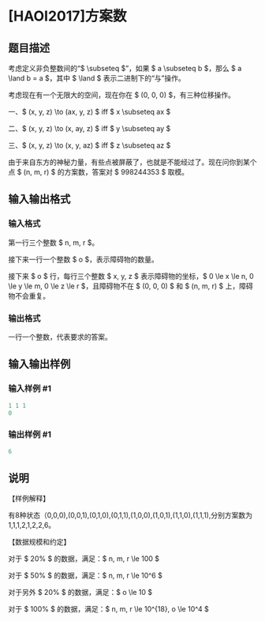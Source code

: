 # [HAOI2017]方案数

## 题目描述

考虑定义非负整数间的“$ \subseteq $”，如果 $ a \subseteq b $，那么 $ a \land b = a $，其中 $ \land $ 表示二进制下的“与”操作。

考虑现在有一个无限大的空间，现在你在 $ (0, 0, 0) $，有三种位移操作。

一、$ (x, y, z) \to (ax, y, z) $ iff $ x \subseteq ax $

二、$ (x, y, z) \to (x, ay, z) $ iff $ y \subseteq ay $

三、$ (x, y, z) \to (x, y, az) $ iff $ z \subseteq az $

由于来自东方的神秘力量，有些点被屏蔽了，也就是不能经过了。现在问你到某个点 $ (n, m, r) $ 的方案数，答案对 $ 998244353 $ 取模。

## 输入输出格式

### 输入格式

第一行三个整数 $ n, m, r $。

接下来一行一个整数 $ o $，表示障碍物的数量。

接下来 $ o $ 行，每行三个整数 $ x, y, z $ 表示障碍物的坐标，$ 0 \le x \le n, 0 \le y \le m, 0 \le z \le r $，且障碍物不在 $ (0, 0, 0) $ 和 $ (n, m, r) $ 上，障碍物不会重复。

### 输出格式

一行一个整数，代表要求的答案。

## 输入输出样例

### 输入样例 #1

```cpp
1 1 1
0
```


### 输出样例 #1

```cpp
6
```


## 说明

【样例解释】

有8种状态（0,0,0),(0,0,1),(0,1,0),(0,1,1),(1,0,0),(1,0,1),(1,1,0),(1,1,1),分别方案数为 1,1,1,2,1,2,2,6。

【数据规模和约定】

对于 $ 20\% $ 的数据，满足：$ n, m, r \le 100 $

对于 $ 50\% $ 的数据，满足：$ n, m, r \le 10^6 $

对于另外 $ 20\% $ 的数据，满足：$ o \le 10 $

对于 $ 100\% $ 的数据，满足：$ n, m, r \le 10^{18}, o \le 10^4 $

